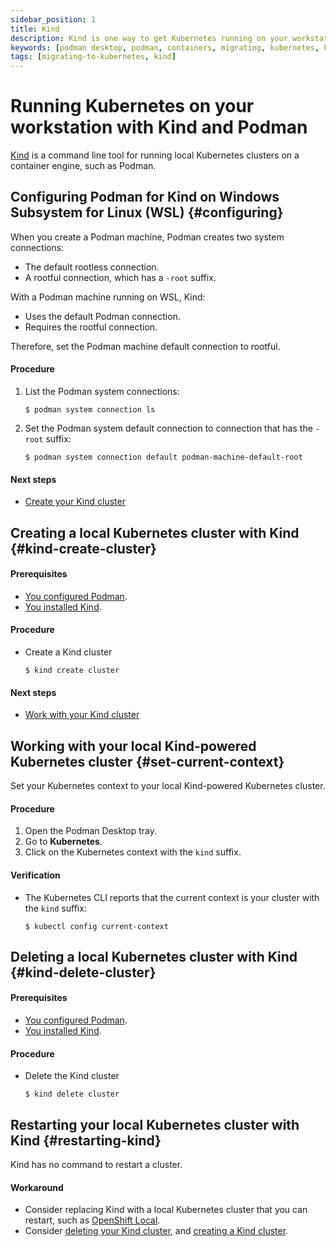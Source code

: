 ```yaml
---
sidebar_position: 1
title: Kind
description: Kind is one way to get Kubernetes running on your workstation.
keywords: [podman desktop, podman, containers, migrating, kubernetes, kind]
tags: [migrating-to-kubernetes, kind]
---
```


# Running Kubernetes on your workstation with Kind and Podman

[Kind](https://kind.sigs.k8s.io/) is a command line tool for running local Kubernetes clusters on a container engine, such as Podman.

## Configuring Podman for Kind on Windows Subsystem for Linux (WSL) {#configuring}

When you create a Podman machine, Podman creates two system connections:

* The default rootless connection.
* A rootful connection, which has a `-root` suffix.

With a Podman machine running on WSL, Kind:

* Uses the default Podman connection.
* Requires the rootful connection.

Therefore, set the Podman machine default connection to rootful.

#### Procedure

1. List the Podman system connections:

   ```shell-session
   $ podman system connection ls
   ```

2. Set the Podman system default connection to connection that has the `-root` suffix:

   ```shell-session
   $ podman system connection default podman-machine-default-root
   ```

#### Next steps

* [Create your Kind cluster](#kind-create-cluster)

## Creating a local Kubernetes cluster with Kind {#kind-create-cluster}

#### Prerequisites

* [You configured Podman](#configuring).
* [You installed Kind](https://kind.sigs.k8s.io/).

#### Procedure

* Create a Kind cluster

   ```shell-session
   $ kind create cluster
   ```

#### Next steps

* [Work with your Kind cluster](#set-current-context)

## Working with your local Kind-powered Kubernetes cluster {#set-current-context}

Set your Kubernetes context to your local Kind-powered Kubernetes cluster.

#### Procedure

1. Open the Podman Desktop tray.
2. Go to **Kubernetes**.
3. Click on the Kubernetes context with the `kind` suffix.

#### Verification

* The Kubernetes CLI reports that the current context is your cluster with the `kind` suffix:

   ```shell-session
   $ kubectl config current-context
   ```

## Deleting a local Kubernetes cluster with Kind {#kind-delete-cluster}

#### Prerequisites

* [You configured Podman](#configuring).
* [You installed Kind](https://kind.sigs.k8s.io/).

#### Procedure

* Delete the Kind cluster

   ```shell-session
   $ kind delete cluster
   ```

## Restarting your local Kubernetes cluster with Kind {#restarting-kind}

Kind has no command to restart a cluster.


#### Workaround

* Consider replacing Kind with a local Kubernetes cluster that you can restart, such as [OpenShift Local](https://developers.redhat.com/products/openshift-local/).
* Consider [deleting your Kind cluster](#kind-delete-cluster), and [creating a Kind cluster](#kind-create-cluster).

